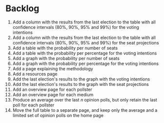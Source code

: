 # Backlog

1. Add a column with the results from the last election to the table with all
   confidence intervals (80%, 90%, 95% and 99%) for the voting intentions
1. Add a column with the results from the last election to the table with all
   confidence intervals (80%, 90%, 95% and 99%) for the seat projections 
1. Add a table with the probability per number of seats
1. Add a table with the probability per percentage for the voting intentions
1. Add a graph with the probability per number of seats
1. Add a graph with the probability per percentage for the voting intentions
1. Add a page explaining the methodology
1. Add a resources page
1. Add the last election's results to the graph with the voting intentions
1. Add the last election's results to the graph with the seat projections
1. Add an overview page for each pollster
1. Add an overview page for each medium
1. Produce an average over the last *n* opinion polls, but only retain the last
   poll for each pollster
1. Move the full table to a separate page, and keep only the average and a
   limited set of opinion polls on the home page
